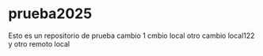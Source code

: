 # prueba2025
Esto es un repositorio de prueba
cambio 1
cmbio local
otro cambio local122
y otro
remoto
local